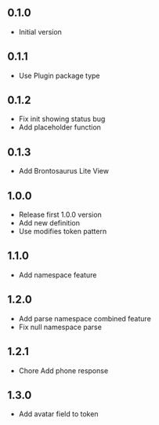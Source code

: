 ## 0.1.0

-   Initial version

## 0.1.1

-   Use Plugin package type

## 0.1.2

-   Fix init showing status bug
-   Add placeholder function

## 0.1.3

-   Add Brontosaurus Lite View

## 1.0.0

-   Release first 1.0.0 version
-   Add new definition
-   Use modifies token pattern

## 1.1.0

-   Add namespace feature

## 1.2.0

-   Add parse namespace combined feature
-   Fix null namespace parse

## 1.2.1

-   Chore Add phone response

## 1.3.0

-   Add avatar field to token
